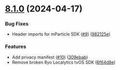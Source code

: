 # [8.1.0](https://github.com/mparticle-integrations/mparticle-apple-integration-localytics/compare/v8.0.2...v8.1.0) (2024-04-17)


### Bug Fixes

* Header imports for mParticle SDK ([#9](https://github.com/mparticle-integrations/mparticle-apple-integration-localytics/issues/9)) ([982125e](https://github.com/mparticle-integrations/mparticle-apple-integration-localytics/commit/982125e85e6bf112646dd95c27305628a2b8ea54))


### Features

* Add privacy manifest ([#10](https://github.com/mparticle-integrations/mparticle-apple-integration-localytics/issues/10)) ([309ebab](https://github.com/mparticle-integrations/mparticle-apple-integration-localytics/commit/309ebab500d2c5b48d97c591b3b6e704351978f5))
* Remove broken 8yo Localytics tvOS SDK ([6f64d8e](https://github.com/mparticle-integrations/mparticle-apple-integration-localytics/commit/6f64d8e0ebe16085fd8756082f5da59f9a677504))
